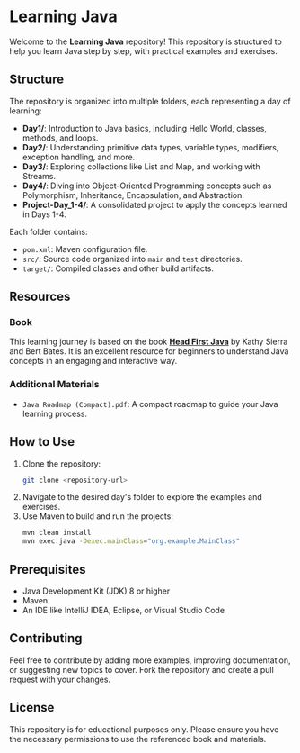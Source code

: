 # Learning Java

Welcome to the **Learning Java** repository! This repository is structured to help you learn Java step by step, with practical examples and exercises.

## Structure

The repository is organized into multiple folders, each representing a day of learning:

- **Day1/**: Introduction to Java basics, including Hello World, classes, methods, and loops.
- **Day2/**: Understanding primitive data types, variable types, modifiers, exception handling, and more.
- **Day3/**: Exploring collections like List and Map, and working with Streams.
- **Day4/**: Diving into Object-Oriented Programming concepts such as Polymorphism, Inheritance, Encapsulation, and Abstraction.
- **Project-Day_1-4/**: A consolidated project to apply the concepts learned in Days 1-4.

Each folder contains:
- `pom.xml`: Maven configuration file.
- `src/`: Source code organized into `main` and `test` directories.
- `target/`: Compiled classes and other build artifacts.

## Resources

### Book
This learning journey is based on the book [**Head First Java**](https://github.com/AbdulMateenzwl/Books/blob/master/Languages/Head%20First%20Java%203rd%20Edition%20by%20Sierra%2C%20Kathy%20%20Bates%2C%20Bert%20%20Gee%2C%20Trisha.pdf) by Kathy Sierra and Bert Bates. It is an excellent resource for beginners to understand Java concepts in an engaging and interactive way.

### Additional Materials
- `Java Roadmap (Compact).pdf`: A compact roadmap to guide your Java learning process.

## How to Use

1. Clone the repository:
   ```bash
   git clone <repository-url>
   ```
2. Navigate to the desired day's folder to explore the examples and exercises.
3. Use Maven to build and run the projects:
   ```bash
   mvn clean install
   mvn exec:java -Dexec.mainClass="org.example.MainClass"
   ```

## Prerequisites

- Java Development Kit (JDK) 8 or higher
- Maven
- An IDE like IntelliJ IDEA, Eclipse, or Visual Studio Code

## Contributing

Feel free to contribute by adding more examples, improving documentation, or suggesting new topics to cover. Fork the repository and create a pull request with your changes.

## License

This repository is for educational purposes only. Please ensure you have the necessary permissions to use the referenced book and materials.